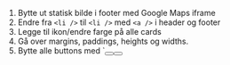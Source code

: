 1. Bytte ut statisk bilde i footer med Google Maps iframe
2. Endre fra `<li />` til `<li />` med `<a />` i header og footer
3. Legge til ikon/endre farge på alle cards
4. Gå over margins, paddings, heights og widths.
5. Bytte alle buttons med `<button class="button"><button>
